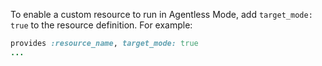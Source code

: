 To enable a custom resource to run in Agentless Mode, add `target_mode: true` to the resource definition. For example:

```ruby
provides :resource_name, target_mode: true
...
```
